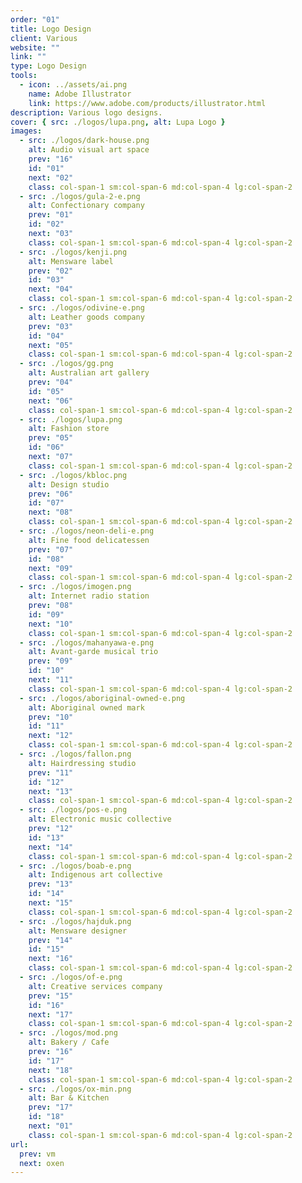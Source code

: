 ```yaml
---
order: "01"
title: Logo Design
client: Various
website: ""
link: ""
type: Logo Design
tools:
  - icon: ../assets/ai.png
    name: Adobe Illustrator
    link: https://www.adobe.com/products/illustrator.html
description: Various logo designs.
cover: { src: ./logos/lupa.png, alt: Lupa Logo }
images:
  - src: ./logos/dark-house.png
    alt: Audio visual art space
    prev: "16"
    id: "01"
    next: "02"
    class: col-span-1 sm:col-span-6 md:col-span-4 lg:col-span-2
  - src: ./logos/gula-2-e.png
    alt: Confectionary company
    prev: "01"
    id: "02"
    next: "03"
    class: col-span-1 sm:col-span-6 md:col-span-4 lg:col-span-2
  - src: ./logos/kenji.png
    alt: Mensware label
    prev: "02"
    id: "03"
    next: "04"
    class: col-span-1 sm:col-span-6 md:col-span-4 lg:col-span-2
  - src: ./logos/odivine-e.png
    alt: Leather goods company
    prev: "03"
    id: "04"
    next: "05"
    class: col-span-1 sm:col-span-6 md:col-span-4 lg:col-span-2
  - src: ./logos/gg.png
    alt: Australian art gallery
    prev: "04"
    id: "05"
    next: "06"
    class: col-span-1 sm:col-span-6 md:col-span-4 lg:col-span-2
  - src: ./logos/lupa.png
    alt: Fashion store
    prev: "05"
    id: "06"
    next: "07"
    class: col-span-1 sm:col-span-6 md:col-span-4 lg:col-span-2
  - src: ./logos/kbloc.png
    alt: Design studio
    prev: "06"
    id: "07"
    next: "08"
    class: col-span-1 sm:col-span-6 md:col-span-4 lg:col-span-2
  - src: ./logos/neon-deli-e.png
    alt: Fine food delicatessen
    prev: "07"
    id: "08"
    next: "09"
    class: col-span-1 sm:col-span-6 md:col-span-4 lg:col-span-2
  - src: ./logos/imogen.png
    alt: Internet radio station
    prev: "08"
    id: "09"
    next: "10"
    class: col-span-1 sm:col-span-6 md:col-span-4 lg:col-span-2
  - src: ./logos/mahanyawa-e.png
    alt: Avant-garde musical trio
    prev: "09"
    id: "10"
    next: "11"
    class: col-span-1 sm:col-span-6 md:col-span-4 lg:col-span-2
  - src: ./logos/aboriginal-owned-e.png
    alt: Aboriginal owned mark
    prev: "10"
    id: "11"
    next: "12"
    class: col-span-1 sm:col-span-6 md:col-span-4 lg:col-span-2
  - src: ./logos/fallon.png
    alt: Hairdressing studio
    prev: "11"
    id: "12"
    next: "13"
    class: col-span-1 sm:col-span-6 md:col-span-4 lg:col-span-2
  - src: ./logos/pos-e.png
    alt: Electronic music collective
    prev: "12"
    id: "13"
    next: "14"
    class: col-span-1 sm:col-span-6 md:col-span-4 lg:col-span-2
  - src: ./logos/boab-e.png
    alt: Indigenous art collective
    prev: "13"
    id: "14"
    next: "15"
    class: col-span-1 sm:col-span-6 md:col-span-4 lg:col-span-2
  - src: ./logos/hajduk.png
    alt: Mensware designer
    prev: "14"
    id: "15"
    next: "16"
    class: col-span-1 sm:col-span-6 md:col-span-4 lg:col-span-2
  - src: ./logos/of-e.png
    alt: Creative services company
    prev: "15"
    id: "16"
    next: "17"
    class: col-span-1 sm:col-span-6 md:col-span-4 lg:col-span-2
  - src: ./logos/mod.png
    alt: Bakery / Cafe
    prev: "16"
    id: "17"
    next: "18"
    class: col-span-1 sm:col-span-6 md:col-span-4 lg:col-span-2
  - src: ./logos/ox-min.png
    alt: Bar & Kitchen
    prev: "17"
    id: "18"
    next: "01"
    class: col-span-1 sm:col-span-6 md:col-span-4 lg:col-span-2
url:
  prev: vm
  next: oxen
---
```

